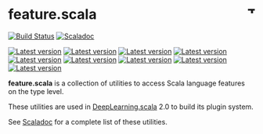 # feature.scala <a href="http://thoughtworks.com/"><img align="right" src="https://www.thoughtworks.com/imgs/tw-logo.png" title="ThoughtWorks" height="15"/></a>

[![Build Status](https://travis-ci.org/ThoughtWorksInc/feature.scala.svg?branch=master)](https://travis-ci.org/ThoughtWorksInc/feature.scala)
[![Scaladoc](https://javadoc.io/badge/com.thoughtworks.feature/factory_2.11.svg?label=scaladoc)](https://javadoc.io/doc/com.thoughtworks.feature/factory_2.11)

[![Latest version](https://index.scala-lang.org/thoughtworksinc/feature.scala/the/latest.svg)](https://index.scala-lang.org/thoughtworksinc/feature.scala/the)
[![Latest version](https://index.scala-lang.org/thoughtworksinc/feature.scala/factory/latest.svg)](https://index.scala-lang.org/thoughtworksinc/feature.scala/factory)
[![Latest version](https://index.scala-lang.org/thoughtworksinc/feature.scala/implicitapply/latest.svg)](https://index.scala-lang.org/thoughtworksinc/feature.scala/implicitapply)
[![Latest version](https://index.scala-lang.org/thoughtworksinc/feature.scala/partialapply/latest.svg)](https://index.scala-lang.org/thoughtworksinc/feature.scala/partialapply)
[![Latest version](https://index.scala-lang.org/thoughtworksinc/feature.scala/constructor/latest.svg)](https://index.scala-lang.org/thoughtworksinc/feature.scala/constructor)
[![Latest version](https://index.scala-lang.org/thoughtworksinc/feature.scala/byname/latest.svg)](https://index.scala-lang.org/thoughtworksinc/feature.scala/byname)
[![Latest version](https://index.scala-lang.org/thoughtworksinc/feature.scala/caller/latest.svg)](https://index.scala-lang.org/thoughtworksinc/feature.scala/caller)
[![Latest version](https://index.scala-lang.org/thoughtworksinc/feature.scala/mixin/latest.svg)](https://index.scala-lang.org/thoughtworksinc/feature.scala/mixin)
[![Latest version](https://index.scala-lang.org/thoughtworksinc/feature.scala/demixin/latest.svg)](https://index.scala-lang.org/thoughtworksinc/feature.scala/demixin)

**feature.scala** is a collection of utilities to access Scala language features on the type level.

These utilities are used in [DeepLearning.scala](https://github.com/ThoughtWorksInc/DeepLearning.scala/) 2.0 to build its plugin system.

See [Scaladoc](https://javadoc.io/doc/com.thoughtworks.feature/factory_2.11) for a complete list of these utilities.